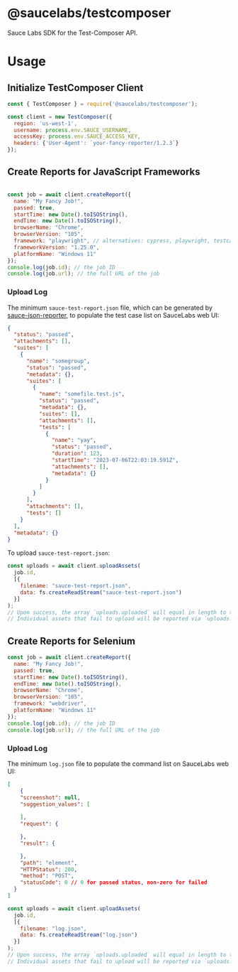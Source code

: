 # @saucelabs/testcomposer

Sauce Labs SDK for the Test-Composer API.

# Usage

## Initialize TestComposer Client
```javascript
const { TestComposer } = require('@saucelabs/testcomposer');

const client = new TestComposer({
  region: 'us-west-1',
  username: process.env.SAUCE_USERNAME,
  accessKey: process.env.SAUCE_ACCESS_KEY,
  headers: {'User-Agent': `your-fancy-reporter/1.2.3`}
});
```

## Create Reports for JavaScript Frameworks

```javascript

const job = await client.createReport({
  name: "My Fancy Job!",
  passed: true,
  startTime: new Date().toISOString(),
  endTime: new Date().toISOString(),
  browserName: "Chrome",
  browserVersion: "105",
  framework: "playwright", // alternatives: cypress, playwright, testcafe
  frameworkVersion: "1.25.0",
  platformName: "Windows 11"
});
console.log(job.id); // the job ID
console.log(job.url); // the full URL of the job
```

### Upload Log

The minimum `sauce-test-report.json` file, which can be generated by [sauce-json-reporter](https://github.com/saucelabs/sauce-json-reporter-js/), to populate the test case list on SauceLabs web UI:

```json
{
  "status": "passed",
  "attachments": [],
  "suites": [
    {
      "name": "somegroup",
      "status": "passed",
      "metadata": {},
      "suites": [
        {
          "name": "somefile.test.js",
          "status": "passed",
          "metadata": {},
          "suites": [],
          "attachments": [],
          "tests": [
            {
              "name": "yay",
              "status": "passed",
              "duration": 123,
              "startTime": "2023-07-06T22:03:19.591Z",
              "attachments": [],
              "metadata": {}
            }
          ]
        }
      ],
      "attachments": [],
      "tests": []
    }
  ],
  "metadata": {}
}
```
To upload `sauce-test-report.json`:

```javascript
const uploads = await client.uploadAssets(
  job.id,
  [{
    filename: "sauce-test-report.json",
    data: fs.createReadStream("sauce-test-report.json")
  }]
);
// Upon success, the array `uploads.uploaded` will equal in length to the number of assets you intended to upload.
// Individual assets that fail to upload will be reported via `uploads.errors`.
```

## Create Reports for Selenium

```javascript
const job = await client.createReport({
  name: "My Fancy Job!",
  passed: true,
  startTime: new Date().toISOString(),
  endTime: new Date().toISOString(),
  browserName: "Chrome",
  browserVersion: "105",
  framework: "webdriver",
  platformName: "Windows 11"
});
console.log(job.id); // the job ID
console.log(job.url); // the full URL of the job
```

### Upload Log

The minimum `log.json` file to populate the command list on SauceLabs web UI:

```json
[
	{
    "screenshot": null,
    "suggestion_values": [
 
    ],
    "request": {

    },
    "result": {

    },
    "path": "element",
    "HTTPStatus": 200,
    "method": "POST",
    "statusCode": 0 // 0 for passed status, non-zero for failed
  }
]
```

```javascript
const uploads = await client.uploadAssets(
  job.id,
  [{
    filename: "log.json",
    data: fs.createReadStream("log.json")
  }]
);
// Upon success, the array `uploads.uploaded` will equal in length to the number of assets you intended to upload.
// Individual assets that fail to upload will be reported via `uploads.errors`.
```

